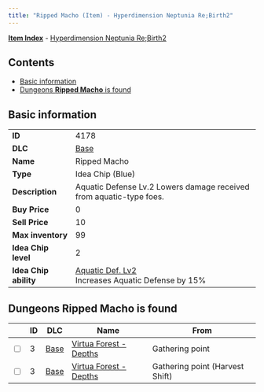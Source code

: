 ```yaml
---
title: "Ripped Macho (Item) - Hyperdimension Neptunia Re;Birth2"
---
```


[**Item Index**](/neptunia/rb2/item/index.html) - [Hyperdimension Neptunia Re;Birth2](/neptunia/rb2)

## Contents

- [Basic information](#basic-information)
- [Dungeons **Ripped Macho** is found](#dungeons-ripped-macho-is-found)

## Basic information

|   |   |
| -- | -- |
| **ID** | 4178 |
| **DLC** | [Base](/neptunia/rb2/dlc/0-base.html) |
| **Name** | Ripped Macho |
| **Type** | Idea Chip (Blue) |
| **Description** | Aquatic Defense Lv.2 Lowers damage received from aquatic-type foes. |
| **Buy Price** | 0 |
| **Sell Price** | 10 |
| **Max inventory** | 99 |
| **Idea Chip level** | 2 |
| **Idea Chip ability** | [Aquatic Def. Lv2](/neptunia/rb2/ability/0-9577-aquatic-def-lv2.html)<br />Increases Aquatic Defense by 15% |

## Dungeons **Ripped Macho** is found

|    | ID | DLC | Name | From |
| -- | -- | --- | ---- | ---- |
| <input type="checkbox" id="rb2-dungeon-0-3" class="trackbox" /> | 3 | [Base](/neptunia/rb2/dlc/0-base.html) | [Virtua Forest - Depths](/neptunia/rb2/dungeon/0-3-virtua-forest-depths.html) | Gathering point |
| <input type="checkbox" id="rb2-dungeon-0-3" class="trackbox" /> | 3 | [Base](/neptunia/rb2/dlc/0-base.html) | [Virtua Forest - Depths](/neptunia/rb2/dungeon/0-3-virtua-forest-depths.html) | Gathering point (Harvest Shift) |